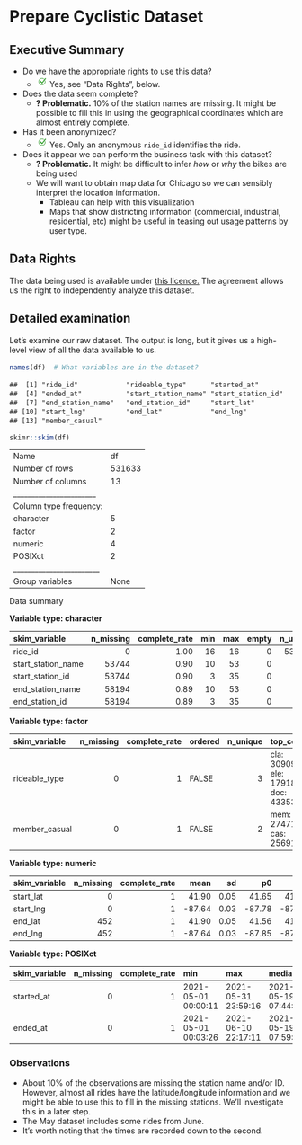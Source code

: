 Prepare Cyclistic Dataset
================

## Executive Summary

-   Do we have the appropriate rights to use this data?
    -   ![checkmark](img/checkmark.png) Yes, see “Data Rights”, below.
-   Does the data seem complete?
    -   **? Problematic.** 10% of the station names are missing. It
        might be possible to fill this in using the geographical
        coordinates which are almost entirely complete.
-   Has it been anonymized?
    -   ![checkmark](img/checkmark.png) Yes. Only an anonymous `ride_id`
        identifies the ride.
-   Does it appear we can perform the business task with this dataset?
    -   **? Problematic.** It might be difficult to infer *how* or *why*
        the bikes are being used
    -   We will want to obtain map data for Chicago so we can sensibly
        interpret the location information.
        -   Tableau can help with this visualization
        -   Maps that show districting information (commercial,
            industrial, residential, etc) might be useful in teasing out
            usage patterns by user type.

## Data Rights

The data being used is available under [this
licence.](https://www.divvybikes.com/data-license-agreement) The
agreement allows us the right to independently analyze this dataset.

## Detailed examination

Let’s examine our raw dataset. The output is long, but it gives us a
high-level view of all the data available to us.

``` r
names(df)  # What variables are in the dataset?
```

    ##  [1] "ride_id"            "rideable_type"      "started_at"        
    ##  [4] "ended_at"           "start_station_name" "start_station_id"  
    ##  [7] "end_station_name"   "end_station_id"     "start_lat"         
    ## [10] "start_lng"          "end_lat"            "end_lng"           
    ## [13] "member_casual"

``` r
skimr::skim(df)
```

|                                                  |        |
|:-------------------------------------------------|:-------|
| Name                                             | df     |
| Number of rows                                   | 531633 |
| Number of columns                                | 13     |
| \_\_\_\_\_\_\_\_\_\_\_\_\_\_\_\_\_\_\_\_\_\_\_   |        |
| Column type frequency:                           |        |
| character                                        | 5      |
| factor                                           | 2      |
| numeric                                          | 4      |
| POSIXct                                          | 2      |
| \_\_\_\_\_\_\_\_\_\_\_\_\_\_\_\_\_\_\_\_\_\_\_\_ |        |
| Group variables                                  | None   |

Data summary

**Variable type: character**

| skim\_variable       | n\_missing | complete\_rate | min | max | empty | n\_unique | whitespace |
|:---------------------|-----------:|---------------:|----:|----:|------:|----------:|-----------:|
| ride\_id             |          0 |           1.00 |  16 |  16 |     0 |    531633 |          0 |
| start\_station\_name |      53744 |           0.90 |  10 |  53 |     0 |       687 |          0 |
| start\_station\_id   |      53744 |           0.90 |   3 |  35 |     0 |       686 |          0 |
| end\_station\_name   |      58194 |           0.89 |  10 |  53 |     0 |       683 |          0 |
| end\_station\_id     |      58194 |           0.89 |   3 |  35 |     0 |       682 |          0 |

**Variable type: factor**

| skim\_variable | n\_missing | complete\_rate | ordered | n\_unique | top\_counts                          |
|:---------------|-----------:|---------------:|:--------|----------:|:-------------------------------------|
| rideable\_type |          0 |              1 | FALSE   |         3 | cla: 309093, ele: 179187, doc: 43353 |
| member\_casual |          0 |              1 | FALSE   |         2 | mem: 274717, cas: 256916             |

**Variable type: numeric**

| skim\_variable | n\_missing | complete\_rate |   mean |   sd |     p0 |    p25 |    p50 |    p75 |   p100 | hist  |
|:---------------|-----------:|---------------:|-------:|-----:|-------:|-------:|-------:|-------:|-------:|:------|
| start\_lat     |          0 |              1 |  41.90 | 0.05 |  41.65 |  41.88 |  41.90 |  41.93 |  42.07 | ▁▁▇▇▁ |
| start\_lng     |          0 |              1 | -87.64 | 0.03 | -87.78 | -87.66 | -87.64 | -87.63 | -87.52 | ▁▂▇▂▁ |
| end\_lat       |        452 |              1 |  41.90 | 0.05 |  41.56 |  41.88 |  41.90 |  41.93 |  42.09 | ▁▁▂▇▁ |
| end\_lng       |        452 |              1 | -87.64 | 0.03 | -87.85 | -87.66 | -87.64 | -87.63 | -87.52 | ▁▁▃▇▁ |

**Variable type: POSIXct**

| skim\_variable | n\_missing | complete\_rate | min                 | max                 | median              | n\_unique |
|:---------------|-----------:|---------------:|:--------------------|:--------------------|:--------------------|----------:|
| started\_at    |          0 |              1 | 2021-05-01 00:00:11 | 2021-05-31 23:59:16 | 2021-05-19 07:44:31 |    447224 |
| ended\_at      |          0 |              1 | 2021-05-01 00:03:26 | 2021-06-10 22:17:11 | 2021-05-19 07:59:43 |    447217 |

### Observations

-   About 10% of the observations are missing the station name and/or
    ID. However, almost all rides have the latitude/longitude
    information and we might be able to use this to fill in the missing
    stations. We’ll investigate this in a later step.
-   The May dataset includes some rides from June.
-   It’s worth noting that the times are recorded down to the second.
